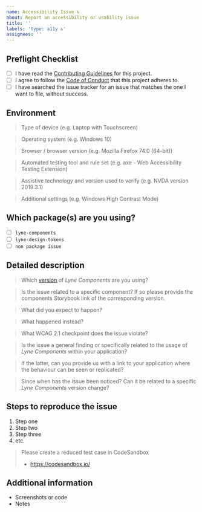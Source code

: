 ```yaml
---
name: Accessibility Issue ♿
about: Report an accessibility or usability issue
title: ''
labels: 'type: a11y ♿'
assignees: ''
---
```


<!-- Feel free to remove sections that aren't relevant.

## Title line template: [Title]: Brief description

-->

## Preflight Checklist
<!-- Please ensure you've completed the following steps by replacing [ ] with [x]-->

* [ ] I have read the [Contributing Guidelines](https://github.com/lyne-design-system/lyne-components/blob/master/.github/CONTRIBUTING.md) for this project.
* [ ] I agree to follow the [Code of Conduct](https://github.com/lyne-design-system/lyne-components/blob/master/.github/CODE_OF_CONDUCT.md) that this project adheres to.
* [ ] I have searched the issue tracker for an issue that matches the one I want to file, without success.

## Environment

> Type of device (e.g. Laptop with Touchscreen)

> Operating system (e.g. Windows 10)

> Browser / browser version (e.g. Mozilla Firefox 74.0 (64-bit))

> Automated testing tool and rule set (e.g. axe - Web Accessibility Testing Extension)

> Assistive technology and version used to verify (e.g. NVDA version 2019.3.1)

> Additional settings (e.g. Windows High Contrast Mode)

## Which package(s) are you using?

<!--
  Add an x in one of the options below, for example:
- [x] package name
-->

- [ ] `lyne-components`
- [ ] `lyne-design-tokens`
- [ ] `non package issue`

## Detailed description

> Which [version](https://lyne-documentation.netlify.app/deployments/) of *Lyne Components* are you using?

> Is the issue related to a specific component? If so please provide the components Storybook link of the corresponding version.

> What did you expect to happen?

> What happened instead?

> What WCAG 2.1 checkpoint does the issue violate?

> Is the issue a general finding or specifically related to the usage of *Lyne Components*
> within your application?

> If the latter, can you provide us with a link to your application where the behaviour can
> be seen or replicated?

> Since when has the issue been noticed? Can it be related to a specific
> *Lyne Components* version change?

## Steps to reproduce the issue

1. Step one
2. Step two
3. Step three
4. etc.

> Please create a reduced test case in CodeSandbox
>
> - https://codesandbox.io/

## Additional information

- Screenshots or code
- Notes
